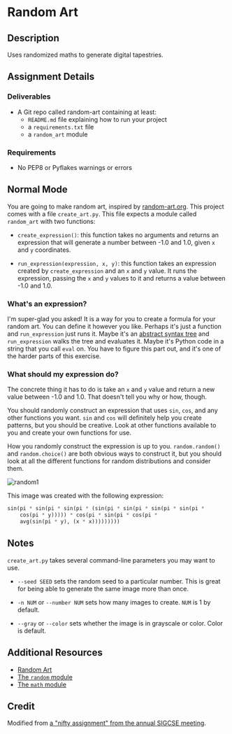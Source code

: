 # Random Art

## Description

Uses randomized maths to generate digital tapestries.

## Assignment Details

### Deliverables

* A Git repo called random-art containing at least:
  * `README.md` file explaining how to run your project
  * a `requirements.txt` file
  * a `random_art` module

### Requirements  

* No PEP8 or Pyflakes warnings or errors

## Normal Mode

You are going to make random art, inspired by
[random-art.org](http://www.random-art.org/). This project comes
with a file `create_art.py`. This file expects a module called
`random_art` with two functions:

* `create_expression()`: this function takes no arguments and returns
  an expression that will generate a number between -1.0 and 1.0, given
  `x` and `y` coordinates.

* `run_expression(expression, x, y)`: this function takes an expression
  created by `create_expression` and an `x` and `y` value. It runs the
  expression, passing the `x` and `y` values to it and returns a value
  between -1.0 and 1.0.

### What's an expression?

I'm super-glad you asked! It is a way for you to create a formula for your
random art. You can define it however you like. Perhaps it's just a function
and `run_expression` just runs it. Maybe it's an [abstract syntax tree][] and
`run_expression` walks the tree and evaluates it. Maybe it's Python code in
a string that you call `eval` on. You have to figure this part out, and it's
one of the harder parts of this exercise.

### What should my expression do?

The concrete thing it has to do is take an `x` and `y` value and return a new
value between -1.0 and 1.0. That doesn't tell you why or how, though.

You should randomly construct an expression that uses `sin`, `cos`, and any
other functions you want. `sin` and `cos` will definitely help you create
patterns, but you should be creative. Look at other functions available to you
and create your own functions for use.

How you randomly construct the expression is up to you. `random.random()` and
`random.choice()` are both obvious ways to construct it, but you should look
at all the different functions for random distributions and consider them.

![random1](random1.png)

This image was created with the following expression:

```py
sin(pi * sin(pi * sin(pi * (sin(pi * sin(pi * sin(pi * sin(pi *
    cos(pi * y))))) * cos(pi * sin(pi * cos(pi *
    avg(sin(pi * y), (x * x)))))))))
```

[abstract syntax tree]: https://en.wikipedia.org/wiki/Abstract_syntax_tree


## Notes

`create_art.py` takes several command-line parameters you may want to use.

* `--seed SEED` sets the random seed to a particular number. This is great for
being able to generate the same image more than once.

* `-n NUM` or `--number NUM` sets how many images to create. `NUM` is 1 by
default.

* `--gray` or `--color` sets whether the image is in grayscale or color.
Color is default.

## Additional Resources

* [Random Art](http://www.random-art.org/)
* [The `random` module](https://docs.python.org/3.4/library/random.html)
* [The `math` module](https://docs.python.org/3.4/library/math.html)

## Credit

Modified from [a "nifty assignment" from the annual SIGCSE meeting](http://nifty.stanford.edu/2009/stone-random-art/).
